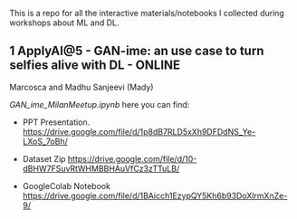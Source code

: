 This is a repo for all the interactive materials/notebooks I collected during workshops about ML and DL.

## 1 ApplyAI@5 - GAN-ime: an use case to turn selfies alive with DL - ONLINE
Marcosca and Madhu Sanjeevi (Mady)

_GAN_ime_MilanMeetup.ipynb_
here you can find:
- PPT Presentation.
https://drive.google.com/file/d/1p8dB7RLD5xXh9DFDdNS_Ye-LXoS_7oBh/

- Dataset Zip
https://drive.google.com/file/d/10-dBHW7FSuvRtWHMBBHAuVfCz3zTTuLB/

- GoogleColab Notebook
https://drive.google.com/file/d/1BAicch1EzypQY5Kh6b93DoXlrmXnZe-9/
